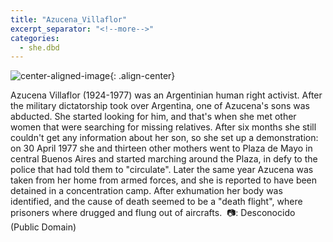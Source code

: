 ```yaml
---
title: "Azucena_Villaflor"
excerpt_separator: "<!--more-->"
categories:
  - she.dbd
---
```



![center-aligned-image](https://cdn.pixabay.com/photo/2020/10/26/16/56/man-5687861_1280.png){: .align-center}

Azucena Villaflor (1924-1977) was an Argentinian human right activist. After the military dictatorship took over Argentina, one of Azucena's sons was abducted. She started looking for him, and that's when she met other women that were searching for missing relatives. After six months she still couldn't get any information about her son, so she set up a demonstration: on 30 April 1977 she and thirteen other mothers went to Plaza de Mayo in central Buenos Aires and started marching around the Plaza, in defy to the police that had told them to "circulate". Later the same year Azucena was taken from her home from armed forces, and she is reported to have been detained in a concentration camp. After exhumation her body was identified, and the cause of death seemed to be a "death flight", where prisoners where drugged and flung out of aircrafts.⁠
⁠
📷: Desconocido (Public Domain)⁠
